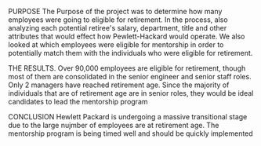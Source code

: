 PURPOSE
The Purpose of the project was to determine how many employees were going to eligible for retirement.  In the process, also analyzing each potential retiree's salary, department, title and other attributes that would effect how Pewlett-Hackard would operate. We also looked at which employees were eligible for mentorship in order to potentially match them with the individuals who were eligible for retirement.

THE RESULTS.
Over 90,000 employees are eligible for retirement, though most of them are consolidated in the senior engineer and senior staff roles.  Only 2 managers have reached retirement age.  Since the majority of individuals that are of retirement age are in senior roles, they would be ideal candidates to lead the mentorship program

CONCLUSION
Hewlett Packard is undergoing a massive transitional stage due to the large nujmber of employees are at retirement age.  The mentorship program is being timed well and should be quickly implemented
